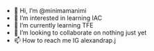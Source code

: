 - 👋 Hi, I’m @minimamanimi
- 👀 I’m interested in learning IAC
- 🌱 I’m currently learning TFE
- 💞️ I’m looking to collaborate on nothing just yet
- 📫 How to reach me IG alexandrap.j

<!---
minimamanimi/minimamanimi is a ✨ special ✨ repository because its `README.md` (this file) appears on your GitHub profile.
You can click the Preview link to take a look at your changes.
--->
